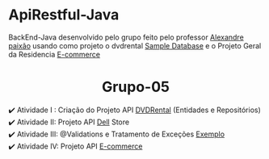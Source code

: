 # ApiRestful-Java
BackEnd-Java desenvolvido pelo grupo feito pelo professor <a href="https://github.com/aopaixao">Alexandre paixão</a> usando como projeto o dvdrental <a href="https://www.postgresqltutorial.com/postgresql-sample-database/">Sample Database</a> e o Projeto Geral da Residencia <a href="https://github.com/OsZeressemos/serratec/tree/main/serratec.BancoDeDados">E-commerce</a>
<h1 align="center">Grupo-05</h1>

✔️ Atividade I : Criação do Projeto API <a href="https://github.com/M4G1Ck/apiRestful-Java/tree/main/dvdrental-apirest-master">DVDRental</a> (Entidades e Repositórios) <br>
✔️ Atividade II: Projeto API <a href="https://github.com/M4G1Ck/apiRestful-Java/tree/main/dell">Dell</a> Store <br>
✔️ Atividade III: @Validations e Tratamento de Exceções <a href="https://github.com/M4G1Ck/apiRestful-Java/tree/main/api-dell-master">Exemplo</a> <br>
✔️ Atividade IV: Projeto API <a href="https://github.com/M4G1Ck/apiRestful-Java/tree/main/trabalhoFinal">E-commerce</a> <br>
